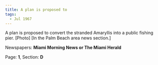 ```yaml
---  
title: A plan is proposed to  
tags:  
  - Jul 1967  
---  
```

  
A plan is proposed to convert the stranded Amaryllis into a public fishing pier. [Photo] [In the Palm Beach area news section.]  
  
Newspapers: **Miami Morning News or The Miami Herald**  
  
Page: **1**, Section: **D** 
